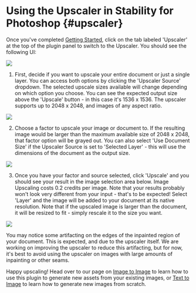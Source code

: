 # Using the Upscaler in Stability for Photoshop {#upscaler}

Once you've completed [Getting Started](/docs/integrations/UsingPhotoshopGettingStarted), click on the tab labeled 'Upscaler' at the top of the plugin panel to switch to the Upscaler. You should see the following UI:

![](/Photoshop/upscaler_default.png)

1. First, decide if you want to upscale your entire document or just a single layer. You can access both options by clicking the 'Upscaler Source' dropdown. The selected upscale sizes available will change depending on which option you choose. You can see the expected output size above the 'Upscale' button - in this case it's 1536 x 1536. The upscaler supports up to 2048 x 2048, and images of any aspect ratio.

![](/Photoshop/upscaler_select_source.png)

2. Choose a factor to upscale your image or document to. If the resulting image would be larger than the maximum available size of 2048 x 2048, that factor option will be grayed out. You can also select 'Use Document Size' if the Upscaler Source is set to 'Selected Layer' - this will use the dimensions of the document as the output size.

![](/Photoshop/select_upscale_factor.png)

3. Once you have your factor and source selected, click 'Upscale' and you should see your result in the image selection area below. Image Upscaling costs 0.2 credits per image. Note that your results probably won't look very different from your input - that's to be expected! Select 'Layer' and the image will be added to your document at its native resolution. Note that if the upscaled image is larger than the document, it will be resized to fit - simply rescale it to the size you want.

![](/Photoshop/upscaler_result.png)

You may notice some artifacting on the edges of the inpainted region of your document. This is expected, and due to the upscaler itself. We are working on improving the upscaler to reduce this artifacting, but for now, it's best to avoid using the upscaler on images with large amounts of inpainting or other seams.

Happy upscaling! Head over to our page on [Image to Image](/docs/integrations/photoshop/image-to-image) to learn how to use this plugin to generate new assets from your existing images, or [Text to Image](/docs/integrations/photoshop/text-to-image) to learn how to generate new images from scratch.
